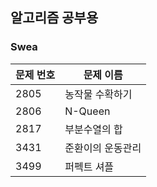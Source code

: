 ## 알고리즘 공부용

### Swea

| 문제 번호 | 문제 이름       |
| --------- | --------------- |
| 2805      | 농작물 수확하기 |
| 2806      | N-Queen |
|2817|부분수열의 합|
|3431|준환이의 운동관리|
|3499|퍼펙트 셔플|


